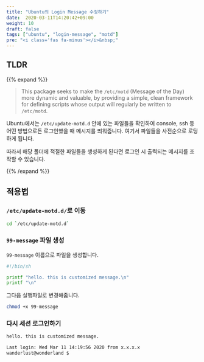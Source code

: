 ```yaml
---
title: "Ubuntu의 Login Message 수정하기"
date:  2020-03-11T14:20:42+09:00
weight: 10
draft: false
tags: ["ubuntu", "login-message", "motd"]
pre: "<i class='fas fa-minus'></i>&nbsp;"
---
```


## TLDR

{{% expand %}}

> This package seeks to make the `/etc/motd` (Message of the Day) more dynamic and valuable, by providing a simple, clean framework for defining scripts whose output will regularly be written to `/etc/motd`.

Ubuntu에서는 `/etc/update-motd.d` 안에 있는 파일들을 확인하여 console, ssh 등 어떤 방법으로든 로그인했을 때 메시지를 띄워줍니다.
여기서 파일들을 사전순으로 로딩하게 됩니다.

따라서 해당 폴더에 적절한 파일들을 생성하게 된다면 로그인 시 출력되는 메시지를 조작할 수 있습니다.


{{% /expand %}}

## 적용법

### `/etc/update-motd.d/`로 이동

```bash
cd `/etc/update-motd.d`
```

### `99-message` 파일 생성

`99-message` 이름으로 파일을 생성합니다.

```bash
#!/bin/sh

printf "hello. this is customized message.\n"
printf "\n"
```

그다음 실행파일로 변경해줍니다.

```bash
chmod +x 99-message
```

### 다시 세션 로그인하기

```bash
hello. this is customized message.

Last login: Wed Mar 11 14:19:56 2020 from x.x.x.x
wanderlust@wonderland $
```
